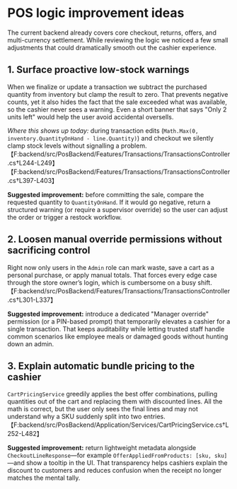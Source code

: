 # POS logic improvement ideas

The current backend already covers core checkout, returns, offers, and multi-currency settlement. While reviewing the logic we noticed a few small adjustments that could dramatically smooth out the cashier experience.

## 1. Surface proactive low-stock warnings

When we finalize or update a transaction we subtract the purchased quantity from inventory but clamp the result to zero. That prevents negative counts, yet it also hides the fact that the sale exceeded what was available, so the cashier never sees a warning. Even a short banner that says "Only 2 units left" would help the user avoid accidental oversells.

*Where this shows up today:* during transaction edits (`Math.Max(0, inventory.QuantityOnHand - line.Quantity)`) and checkout we silently clamp stock levels without signalling a problem.【F:backend/src/PosBackend/Features/Transactions/TransactionsController.cs†L244-L249】【F:backend/src/PosBackend/Features/Transactions/TransactionsController.cs†L397-L403】

**Suggested improvement:** before committing the sale, compare the requested quantity to `QuantityOnHand`. If it would go negative, return a structured warning (or require a supervisor override) so the user can adjust the order or trigger a restock workflow.

## 2. Loosen manual override permissions without sacrificing control

Right now only users in the `Admin` role can mark waste, save a cart as a personal purchase, or apply manual totals. That forces every edge case through the store owner’s login, which is cumbersome on a busy shift.【F:backend/src/PosBackend/Features/Transactions/TransactionsController.cs†L301-L337】

**Suggested improvement:** introduce a dedicated "Manager override" permission (or a PIN-based prompt) that temporarily elevates a cashier for a single transaction. That keeps auditability while letting trusted staff handle common scenarios like employee meals or damaged goods without hunting down an admin.

## 3. Explain automatic bundle pricing to the cashier

`CartPricingService` greedily applies the best offer combinations, pulling quantities out of the cart and replacing them with discounted lines. All the math is correct, but the user only sees the final lines and may not understand why a SKU suddenly split into two entries.【F:backend/src/PosBackend/Application/Services/CartPricingService.cs†L252-L482】

**Suggested improvement:** return lightweight metadata alongside `CheckoutLineResponse`—for example `OfferAppliedFromProducts: [sku, sku]`—and show a tooltip in the UI. That transparency helps cashiers explain the discount to customers and reduces confusion when the receipt no longer matches the mental tally.
